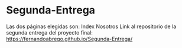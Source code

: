 # Segunda-Entrega
Las dos páginas elegidas son:
Index
Nosotros
Link al repositorio de la segunda entrega del proyecto final: https://fernandoabrego.github.io/Segunda-Entrega/
